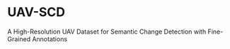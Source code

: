 # UAV-SCD
A High-Resolution UAV Dataset for Semantic Change Detection with Fine-Grained Annotations
